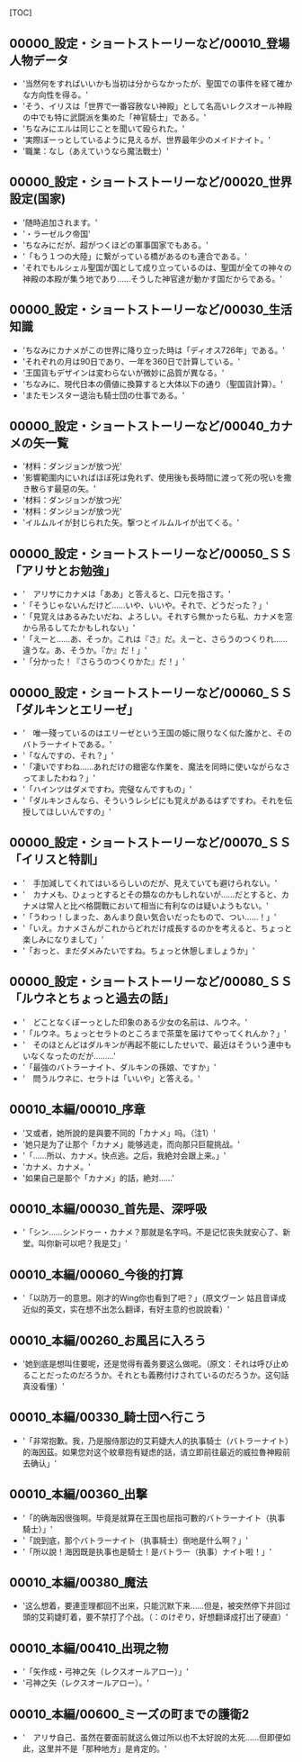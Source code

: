 # 

[TOC]

## 00000_設定・ショートストーリーなど/00010_登場人物データ

- '当然何をすればいいかも当初は分からなかったが、聖国での事件を経て確かな方向性を得る。'
- 'そう、イリスは「世界で一番容赦ない神殿」として名高いレクスオール神殿の中でも特に武闘派を集めた「神官騎士」である。'
- 'ちなみにエルは同じことを聞いて殴られた。'
- '実際ぼーっとしているように見えるが、世界最年少のメイドナイト。'
- '職業：なし（あえていうなら魔法戰士）'


## 00000_設定・ショートストーリーなど/00020_世界設定(国家)

- '随時追加されます。'
- '・ラーゼルク帝国'
- 'ちなみにだが、超がつくほどの軍事国家でもある。'
- '「もう１つの大陸」に繋がっている橋があるのも連合である。'
- 'それでもルシェル聖国が国として成り立っているのは、聖国が全ての神々の神殿の本殿が集う地であり……そうした神官達が動かす国だからである。'


## 00000_設定・ショートストーリーなど/00030_生活知識

- 'ちなみにカナメがこの世界に降り立った時は「ディオス726年」である。'
- 'それぞれの月は90日であり、一年を360日で計算している。'
- '王国貨もデザインは変わらないが微妙に品質が異なる。'
- 'ちなみに、現代日本の價値に換算すると大体以下の通り（聖国貨計算）。'
- 'またモンスター退治も騎士団の仕事である。'


## 00000_設定・ショートストーリーなど/00040_カナメの矢一覧

- '材料：ダンジョンが放つ光'
- '影響範圍内にいればほぼ死は免れず、使用後も長時間に渡って死の呪いを撒き散らす最惡の矢。'
- '材料：ダンジョンが放つ光'
- '材料：ダンジョンが放つ光'
- 'イルムルイが封じられた矢。撃つとイルムルイが出てくる。'


## 00000_設定・ショートストーリーなど/00050_ＳＳ「アリサとお勉強」

- '　アリサにカナメは「ああ」と答えると、口元を指さす。'
- '「そうじゃないんだけど……いや、いいや。それで、どうだった？」'
- '「見覚えはあるみたいだね、よろしい。それすら無かったら私、カナメを窓から吊るしてたかもしれない」'
- '「えーと……あ、そっか。これは『さ』だ。えーと、さらうのつくりれ……違うな。あ、そうか。『か』だ！」'
- '「分かった！『さらうのつくりかた』だ！」'


## 00000_設定・ショートストーリーなど/00060_ＳＳ「ダルキンとエリーゼ」

- '　唯一殘っているのはエリーゼという王国の姫に限りなく似た誰かと、そのバトラーナイトである。'
- '「なんですの、それ？」'
- '「凄いですわね……あれだけの緻密な作業を、魔法を同時に使いながらなさってましたわね？」'
- '「ハインツはダメですわ。完璧なんですもの」'
- '「ダルキンさんなら、そういうレシピにも覚えがあるはずですわ。それを伝授してほしいんですの」'


## 00000_設定・ショートストーリーなど/00070_ＳＳ「イリスと特訓」

- '　手加減してくれてはいるらしいのだが、見えていても避けられない。'
- '　カナメも、ひょっとするとその類なのかもしれないが……だとすると、カナメは常人と比べ格闘戰において相当に有利なのは疑いようもない。'
- '「うわっ！しまった、あんまり良い気合いだったもので、つい……！」'
- '「いえ。カナメさんがこれからどれだけ成長するのかを考えると、ちょっと楽しみになりまして」'
- '「おっと、まだダメみたいですね。ちょっと休憩しましょうか」'


## 00000_設定・ショートストーリーなど/00080_ＳＳ「ルウネとちょっと過去の話」

- '　どことなくぼーっとした印象のある少女の名前は、ルウネ。'
- '「ルウネ。ちょっとセラトのところまで茶葉を届けてやってくれんか？」'
- '　そのほとんどはダルキンが再起不能にしたせいで、最近はそういう連中もいなくなったのだが………'
- '「最強のバトラーナイト、ダルキンの孫娘、ですか」'
- '　問うルウネに、セラトは「いいや」と答える。'


## 00010_本編/00010_序章

- '又或者，她所說的是與要不同的「カナメ」吗。（注1）'
- '她只是为了让那个「カナメ」能够逃走，而向那只巨龍挑战。'
- '「……所以、カナメ。快点逃。之后，我絶対会跟上来。」'
- 'カナメ、カナメ。'
- '如果自己是那个「カナメ」的話，絶対……'


## 00010_本編/00030_首先是、深呼吸

- '「シン……シンドゥー・カナメ？那就是名字吗。不是记忆丧失就安心了、新堂。叫你新可以吧？我是艾」'


## 00010_本編/00060_今後的打算

- '「以防万一的意思。刚才的Wing你也看到了吧？」（原文ヴーン 姑且音译成近似的英文，实在想不出怎么翻译，有好主意的也說說看）'


## 00010_本編/00260_お風呂に入ろう

- '她到底是想叫住要呢，还是觉得有義务要这么做呢。（原文：それは呼び止めることだったのだろうか。それとも義務付けされているのだろうか。这句話真没看懂）'


## 00010_本編/00330_騎士団へ行こう

- '「非常抱歉。我，乃是服侍那边的艾莉婕大人的执事騎士（バトラーナイト）的海因茲。如果您対这个紋章抱有疑虑的話，请立即前往最近的威拉魯神殿前去确认」'


## 00010_本編/00360_出撃

- '「的确海因很強啊。毕竟是就算在王国也屈指可數的バトラーナイト（执事騎士）」'
- '「說到底，那个バトラーナイト（执事騎士）倒地是什么啊？」'
- '「所以說！海因既是执事也是騎士！是バトラー（执事）ナイト啦！」'


## 00010_本編/00380_魔法

- '这么想着，要連歪理都回不出来，只能沉默下来……但是，被突然停下并回过頭的艾莉婕盯着，要不禁打了个战。（：のけぞり，好想翻译成打出了硬直）'


## 00010_本編/00410_出現之物

- '「矢作成・弓神之矢（レクスオールアロー）」'
- '弓神之矢（レクスオールアロー）。'


## 00010_本編/00600_ミーズの町までの護衛2

- '　アリサ自己、虽然在要面前就这么做过所以也不太好說的太死……但即便如此，这里并不是「那种地方」是肯定的。'
